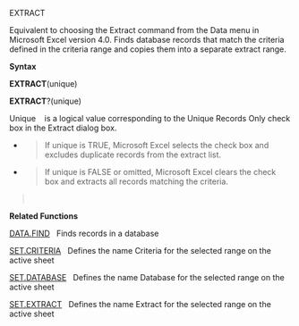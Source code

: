EXTRACT

Equivalent to choosing the Extract command from the Data menu in
Microsoft Excel version 4.0. Finds database records that match the
criteria defined in the criteria range and copies them into a separate
extract range.

**Syntax**

**EXTRACT**(unique)

**EXTRACT**?(unique)

Unique    is a logical value corresponding to the Unique Records Only
check box in the Extract dialog box.

  - > If unique is TRUE, Microsoft Excel selects the check box and
    > excludes duplicate records from the extract list.

  - > If unique is FALSE or omitted, Microsoft Excel clears the check
    > box and extracts all records matching the criteria.

>  

**Related Functions**

[DATA.FIND](DATA.FIND.md)   Finds records in a database

[SET.CRITERIA](SET.CRITERIA.md)   Defines the name Criteria for the selected range on the
active sheet

[SET.DATABASE](SET.DATABASE.md)   Defines the name Database for the selected range on the
active sheet

[SET.EXTRACT](SET.EXTRACT.md)   Defines the name Extract for the selected range on the
active sheet


